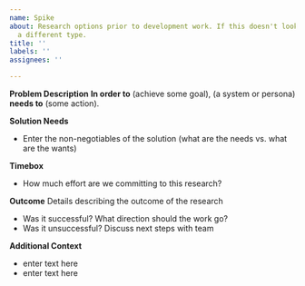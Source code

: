 ```yaml
---
name: Spike
about: Research options prior to development work. If this doesn't look right, choose
  a different type.
title: ''
labels: ''
assignees: ''

---
```


**Problem Description** 
**In order to** (achieve some goal), (a system or persona) **needs to** (some action).

**Solution Needs**
- Enter the non-negotiables of the solution (what are the needs vs. what are the wants)

**Timebox**
- How much effort are we committing to this research?

**Outcome**
Details describing the outcome of the research 
- Was it successful? What direction should the work go? 
- Was it unsuccessful? Discuss next steps with team

**Additional Context**
- enter text here
- enter text here
